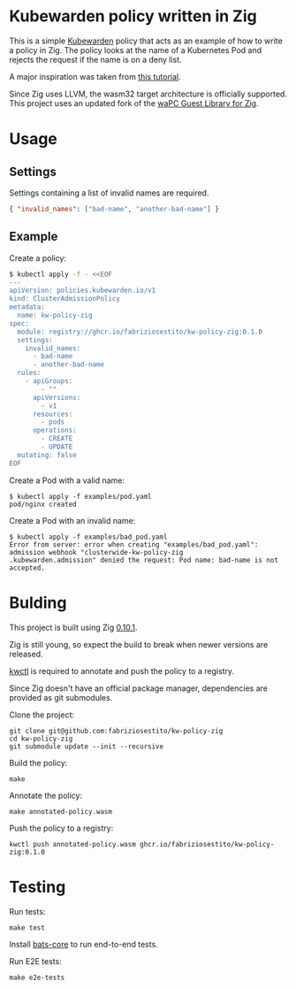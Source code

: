 # Kubewarden policy written in Zig

This is a simple [Kubewarden](https://www.kubewarden.io/) policy that acts as an example of how to write a policy in Zig.
The policy looks at the name of a Kubernetes Pod and rejects the request if the name is on a deny list.

A major inspiration was taken from [this tutorial](https://docs.kubewarden.io/writing-policies/rust/create-policy).

Since Zig uses LLVM, the wasm32 target architecture is officially supported.
This project uses an updated fork of the [waPC Guest Library for Zig](https://github.com/fabriziosestito/wapc-guest-zig).

# Usage

## Settings

Settings containing a list of invalid names are required.

```json
{ "invalid_names": ["bad-name", "another-bad-name"] }
```

## Example

Create a policy:

```bash
$ kubectl apply -f - <<EOF
---
apiVersion: policies.kubewarden.io/v1
kind: ClusterAdmissionPolicy
metadata:
  name: kw-policy-zig
spec:
  module: registry://ghcr.io/fabriziosestito/kw-policy-zig:0.1.0
  settings:
    invalid_names:
      - bad-name
      - another-bad-name
  rules:
    - apiGroups:
        - ""
      apiVersions:
        - v1
      resources:
        - pods
      operations:
        - CREATE
        - UPDATE
  mutating: false
EOF
```

Create a Pod with a valid name:

```
$ kubectl apply -f examples/pod.yaml
pod/nginx created
```

Create a Pod with an invalid name:

```
$ kubectl apply -f examples/bad_pod.yaml
Error from server: error when creating "examples/bad_pod.yaml": admission webhook "clusterwide-kw-policy-zig
.kubewarden.admission" denied the request: Pod name: bad-name is not accepted.
```

# Bulding

This project is built using Zig [0.10.1](https://ziglang.org/download/#release-0.10.1).

Zig is still young, so expect the build to break when newer versions are released.

[kwctl](https://github.com/kubewarden/kwctl) is required to annotate and push the policy to a registry.

Since Zig doesn't have an official package manager, dependencies are provided as git submodules.

Clone the project:

```
git clone git@github.com:fabriziosestito/kw-policy-zig
cd kw-policy-zig
git submodule update --init --recursive
```

Build the policy:

```
make
```

Annotate the policy:

```
make annotated-policy.wasm
```

Push the policy to a registry:

```
kwctl push annotated-policy.wasm ghcr.io/fabriziosestito/kw-policy-zig:0.1.0
```

# Testing

Run tests:

```
make test
```

Install [bats-core](https://github.com/bats-core/bats-core) to run end-to-end tests.

Run E2E tests:

```
make e2e-tests
```

